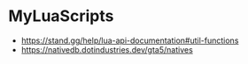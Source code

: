 # MyLuaScripts
* https://stand.gg/help/lua-api-documentation#util-functions
* https://nativedb.dotindustries.dev/gta5/natives

